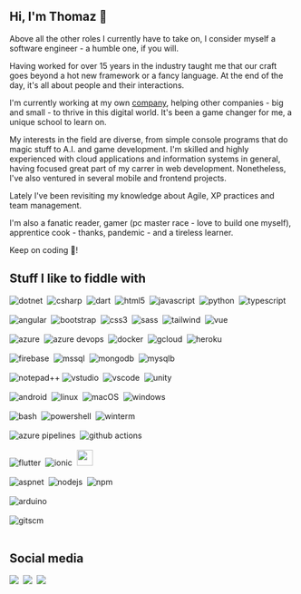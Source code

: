 ## Hi, I'm Thomaz 👋

Above all the other roles I currently have to take on, I consider myself a software engineer - a humble one, if you will.

Having worked for over 15 years in the industry taught me that our craft goes beyond a hot new framework or a fancy language. At the end of the day, it's all about people and their interactions.

I'm currently working at my own [company](https://www.instagram.com/cblx.br/), helping other companies - big and small - to thrive in this digital world. It's been a game changer for me, a unique school to learn on.

My interests in the field are diverse, from simple console programs that do magic stuff to A.I. and game development. I'm skilled and highly experienced with cloud applications and information systems in general, having focused great part of my carrer in web development. Nonetheless, I've also ventured in several mobile and frontend projects.

Lately I've been revisiting my knowledge about Agile, XP practices and team management.

I'm also a fanatic reader, gamer (pc master race - love to build one myself), apprentice cook - thanks, pandemic - and a tireless learner.

Keep on coding :space_invader:! 

## Stuff I like to fiddle with

![dotnet](https://img.shields.io/badge/-6%2B-512BD4?logo=.NET&logoColor=white&style=for-the-badge)&nbsp;
![csharp](https://img.shields.io/badge/-csharp-239120?logo=c%20sharp&logoColor=white&style=for-the-badge)&nbsp;
![dart](https://img.shields.io/badge/-dart-0175C2?logo=Dart&logoColor=white&style=for-the-badge)&nbsp;
![html5](https://img.shields.io/badge/-html5-E34F26?logo=html5&logoColor=white&style=for-the-badge)&nbsp;
![javascript](https://img.shields.io/badge/-javascript-F7DF1E?logo=javascript&logoColor=black&style=for-the-badge)&nbsp;
![python](https://img.shields.io/badge/-python-3776AB?logo=python&logoColor=white&style=for-the-badge)&nbsp;
![typescript](https://img.shields.io/badge/-typescript-3178C6?logo=typescript&logoColor=white&style=for-the-badge)
<br><br>
![angular](https://img.shields.io/badge/-angular-DD0031?logo=angular&logoColor=white&style=for-the-badge)&nbsp;
![bootstrap](https://img.shields.io/badge/-bootstrap-7952B3?logo=bootstrap&logoColor=white&style=for-the-badge)&nbsp;
![css3](https://img.shields.io/badge/-css3-1572B6?logo=css3&logoColor=white&style=for-the-badge)&nbsp;
![sass](https://img.shields.io/badge/-sass-CC6699?logo=sass&logoColor=white&style=for-the-badge)&nbsp;
![tailwind](https://img.shields.io/badge/-tailwind-38B2AC?logo=tailwind%20css&logoColor=white&style=for-the-badge)&nbsp;
![vue](https://img.shields.io/badge/-vuejs-4FC08D?logo=vue.js&logoColor=white&style=for-the-badge)&nbsp;
<br><br>
![azure](https://img.shields.io/badge/-azure-0078D4?logo=microsoft%20azure&logoColor=white&style=for-the-badge)&nbsp;
![azure devops](https://img.shields.io/badge/-azure%20devops-0078D7?logo=azure%20devops&logoColor=white&style=for-the-badge)&nbsp;
![docker](https://img.shields.io/badge/-docker-2496ED?logo=docker&logoColor=white&style=for-the-badge)&nbsp;
![gcloud](https://img.shields.io/badge/-google%20cloud-4285F4?logo=google%20cloud&logoColor=white&style=for-the-badge)&nbsp;
![heroku](https://img.shields.io/badge/-heroku-430098?logo=heroku&logoColor=white&style=for-the-badge)&nbsp;
<br><br>
![firebase](https://img.shields.io/badge/-firebase-FFCA28?logo=firebase&logoColor=black&style=for-the-badge)&nbsp;
![mssql](https://img.shields.io/badge/-microsoft%20sql-CC2927?logo=microsoft%20sql%20server&logoColor=white&style=for-the-badge)&nbsp;
![mongodb](https://img.shields.io/badge/-mongodb-47A248?logo=MongoDB&logoColor=white&style=for-the-badge)&nbsp;
![mysqlb](https://img.shields.io/badge/-mysql-4479A1?logo=MySQL&logoColor=white&style=for-the-badge)&nbsp;
<br><br>
![notepad++](https://img.shields.io/badge/-npp-90E59A?logo=notepad%2B%2B&logoColor=black&style=for-the-badge)
![vstudio](https://img.shields.io/badge/-visual%20studio-5C2D91?logo=visual%20studio&logoColor=white&style=for-the-badge)&nbsp;
![vscode](https://img.shields.io/badge/-vscode-007ACC?logo=visual%20studio%20code&logoColor=white&style=for-the-badge)&nbsp;
![unity](https://img.shields.io/badge/-unity-000000?logo=unity&logoColor=white&style=for-the-badge)&nbsp;
<br><br>
![android](https://img.shields.io/badge/-android-3DDC84?logo=android&logoColor=white&style=for-the-badge)&nbsp;
![linux](https://img.shields.io/badge/-linux-FCC624?logo=linux&logoColor=black&style=for-the-badge)&nbsp;
![macOS](https://img.shields.io/badge/-macOS-000000?logo=Apple&logoColor=white&style=for-the-badge)&nbsp;
![windows](https://img.shields.io/badge/-windows-0078D6?logo=Windows&logoColor=white&style=for-the-badge)&nbsp;
<br><br>
![bash](https://img.shields.io/badge/-bash-4EAA25?logo=GNU%20Bash&logoColor=white&style=for-the-badge)&nbsp;
![powershell](https://img.shields.io/badge/-powershell-5391FE?logo=windows%20terminal&logoColor=white&style=for-the-badge)&nbsp;
![winterm](https://img.shields.io/badge/-windows%20terminal-4d4d4d?logo=windows%20terminal&logoColor=white&style=for-the-badge)&nbsp;
<br><br>
![azure pipelines](https://img.shields.io/badge/-azure%20pipelines-2560E0?logo=Azure%20Pipelines&logoColor=white&style=for-the-badge)&nbsp;
![github actions](https://img.shields.io/badge/-github%20actions-2088FF?logo=github%20actions&logoColor=white&style=for-the-badge)&nbsp;
<br><br>
![flutter](https://img.shields.io/badge/-flutter-02569B?logo=Flutter&logoColor=white&style=for-the-badge)&nbsp;
![ionic](https://img.shields.io/badge/-ionic-3880FF?logo=Ionic&logoColor=white&style=for-the-badge)&nbsp;
<img src="https://www.pwa-shields.com/1.0.0/series/love/rainbow/purple.svg" height="28px">
<br><br>
![aspnet](https://img.shields.io/badge/-ASP.NET-512BD4?style=for-the-badge)&nbsp;
![nodejs](https://img.shields.io/badge/-node.js-339933?logo=node.js&logoColor=white&style=for-the-badge)&nbsp;
![npm](https://img.shields.io/badge/-npm-CB3837?logo=npm&logoColor=white&style=for-the-badge)&nbsp;
<br><br>
![arduino](https://img.shields.io/badge/-arduino-00979D?logo=arduino&logoColor=white&style=for-the-badge)&nbsp;
<br><br>
![gitscm](https://img.shields.io/badge/-git_scm-F05032?logo=Git&logoColor=white&style=for-the-badge)&nbsp;
<br><br>

## Social media

<a href="https://www.linkedin.com/in/thomazsaito/" target="__blank"><img src="https://img.shields.io/badge/-Thomaz_Saito-0077B5?style=flat-square&logo=Linkedin&logoColor=white"/></a>&nbsp;
<a href="https://stackoverflow.com/users/1661163/tomblue" target="__blank"><img src="https://img.shields.io/badge/-tmzblue-000000?style=flat-square&logo=stackoverflow&logoColor=F58025"/></a>&nbsp;
<a href="https://twitter.com/thomazsaito" target="__blank"><img src="https://img.shields.io/badge/-@thomazsaito-1DA1F2?style=flat-square&logo=twitter&logoColor=ffffff"/></a>&nbsp;

